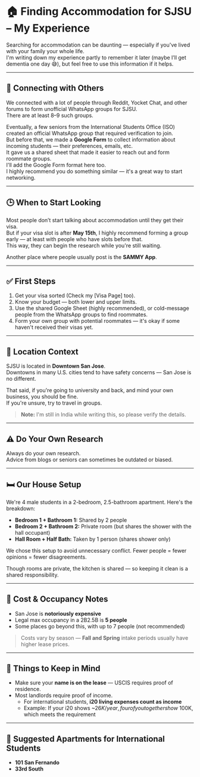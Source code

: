 
# 🏠 Finding Accommodation for SJSU – My Experience

Searching for accommodation can be daunting — especially if you've lived with your family your whole life.  
I'm writing down my experience partly to remember it later (maybe I’ll get dementia one day 😅), but feel free to use this information if it helps.

---

## 🔗 Connecting with Others

We connected with a lot of people through Reddit, Yocket Chat, and other forums to form unofficial WhatsApp groups for SJSU.  
There are at least 8–9 such groups.

Eventually, a few seniors from the International Students Office (ISO) created an official WhatsApp group that required verification to join.  
But before that, we made a **Google Form** to collect information about incoming students — their preferences, emails, etc.  
It gave us a shared sheet that made it easier to reach out and form roommate groups.  
I'll add the Google Form format here too.  
I highly recommend you do something similar — it's a great way to start networking.

---

## 🕒 When to Start Looking

Most people don’t start talking about accommodation until they get their visa.  
But if your visa slot is after **May 15th**, I highly recommend forming a group early — at least with people who have slots before that.  
This way, they can begin the research while you're still waiting.

Another place where people usually post is the **SAMMY App**.

---

## ✅ First Steps

1. Get your visa sorted (Check my [Visa Page] too).
2. Know your budget — both lower and upper limits.
3. Use the shared Google Sheet (highly recommended), or cold-message people from the WhatsApp groups to find roommates.
4. Form your own group with potential roommates — it's okay if some haven't received their visas yet.

---

## 📍 Location Context

SJSU is located in **Downtown San Jose**.  
Downtowns in many U.S. cities tend to have safety concerns — San Jose is no different.

That said, if you're going to university and back, and mind your own business, you should be fine.  
If you're unsure, try to travel in groups.

> **Note:** I'm still in India while writing this, so please verify the details.

---

## ⚠️ Do Your Own Research

Always do your own research.  
Advice from blogs or seniors can sometimes be outdated or biased.

---

## 🛏️ Our House Setup

We're 4 male students in a 2-bedroom, 2.5-bathroom apartment. Here's the breakdown:

- **Bedroom 1 + Bathroom 1:** Shared by 2 people  
- **Bedroom 2 + Bathroom 2:** Private room (but shares the shower with the hall occupant)  
- **Hall Room + Half Bath:** Taken by 1 person (shares shower only)

We chose this setup to avoid unnecessary conflict. Fewer people = fewer opinions = fewer disagreements.

Though rooms are private, the kitchen is shared — so keeping it clean is a shared responsibility.

---

## 💸 Cost & Occupancy Notes

- San Jose is **notoriously expensive**
- Legal max occupancy in a 2B2.5B is **5 people**
- Some places go beyond this, with up to 7 people (not recommended)

> Costs vary by season — **Fall and Spring** intake periods usually have higher lease prices.

---

## 📝 Things to Keep in Mind

- Make sure your **name is on the lease** — USCIS requires proof of residence.
- Most landlords require proof of income.
  - For international students, **i20 living expenses count as income**
  - Example: If your i20 shows ~$26K/year, four of you together show ~$100K, which meets the requirement

---

## 📌 Suggested Apartments for International Students

- **101 San Fernando**
- **33rd South**
